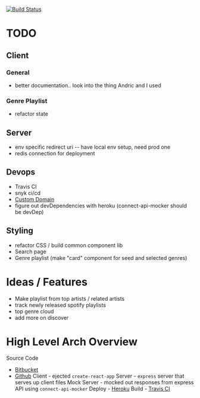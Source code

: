 [![Build Status](https://travis-ci.com/adamtwolfe/spotify.svg?token=2txtSqzFNyGWxtK6gzgr&branch=master)](https://travis-ci.com/adamtwolfe/spotify)

# TODO
## Client
### General
- better documentation.. look into the thing Andric and I used

### Genre Playlist
- refactor state

## Server
- env specific redirect uri -- have local env setup, need prod one
- redis connection for deployment

## Devops
- Travis CI
- snyk ci/cd
- [Custom Domain](https://devcenter.heroku.com/articles/custom-domains)
- figure out devDependencies with heroku (connect-api-mocker should be devDep)

## Styling
- refactor CSS / build common component lib
- Search page
- Genre playlist (make "card" component for seed and selected genres)

# Ideas / Features
- Make playlist from top artists / related artists
- track newly released spotify playlists
- top genre cloud
- add more on discover

# High Level Arch Overview
Source Code
- [Bitbucket](https://bitbucket.org/adamtwolfe/spotify/src/master/)
- [Github](https://github.com/adamtwolfe/spotify)
Client - ejected `create-react-app`
Server - `express` server that serves up client files
Mock Server - mocked out responses from express API using `connect-api-mocker`
Deploy - [Heroku](https://frozen-tor-75481.herokuapp.com/)
Build - [Travis CI](https://travis-ci.com/adamtwolfe/spotify)